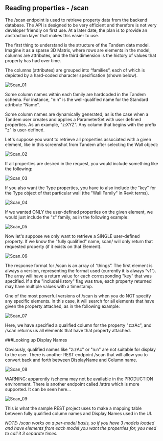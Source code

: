 ## Reading properties - /scan

The /scan endpoint is used to retrieve property data from the backend database.  The API is designed to be very efficient and therefore is not very developer friendly on first use.  At a later date, the plan is to provide an abstraction layer that makes this easier to use.

The first thing to understand is the structure of the Tandem data model.  Imagine it as a sparse 3D Matrix, where rows are elements in the model, columns are attributes, and the third dimension is the history of values that property has had over time.

The columns (attributes) are grouped into “families”, each of which is depicted by a hard-coded character specification (shown below).

![Scan_01](./img/scan_01.png)

Some column names within each family are hardcoded in the Tandem schema.  For instance, "n:n" is the well-qualified name for the Standard attribute "Name".

Some column names are dynamically generated, as is the case when a Tandem user creates and applies a ParameterSet with user defined properties.  As an example, "z:XYZ".  Any column that begins with the prefix "z" is user-defined.

Let's suppose you want to retrieve all properties associated with a given element, like in this screenshot from Tandem after selecting the Wall object:

![Scan_02](./img/scan_02.png)

If all properties are desired in the request, you would include something like the following:

![Scan_03](./img/scan_03.png)

If you also want the Type properties, you have to also include the "key" for the Type object of that particular wall (the "Wall Family" in Revit terms).

![Scan_04](./img/scan_04.png)

If we wanted ONLY the user-defined properties on the given element, we would just include the "z" family, as in the following example:

![Scan_05](./img/scan_05.png)

Now let's suppose we only want to retrieve a SINGLE user-defined property.  If we know the "fully qualified" name, scan/ will only return that requested property (if it exists on that Element).

![Scan_06](./img/scan_06.png)

The response format for /scan is an array of “things”. The first element is always a version, representing the format used (currently it is always “v1”).  The array will have a return value for each corresponding "key" that was specified.  If a the "includeHistory" flag was true, each property returned may have multiple values with a timestamp.

One of the most powerful versions of /scan is when you do NOT specify any specific elements.  In this case, it will search for all elements that have given the property attached, as in the following example:

![Scan_07](./img/scan_07.png)

Here, we have specified a qualified column for the property "z:zAc", and /scan returns us all elements that have that property attached.


###Looking up Display Names

Obviously, qualified names like "z:zAc" or "n:n" are not suitable for display to the user.  There is another REST endpoint /scan that will allow you to convert back and forth between DisplayName and Column name.

![Scan_08](./img/scan_08.png)

WARNING: apparently /schema may not be available in the PRODUCTION environment.  There is another endpoint called /attrs which is more supported.  It can be seen here...

![Scan_09](./img/scan_09.png)

This is what the sample REST project uses to make a mapping table between fully qualified column names and Display Names used in the UI.


_NOTE: /scan works on a per-model basis, so if you have 3 models loaded and have elements from each model you want the properties for, you need to call it 3 separate times._
